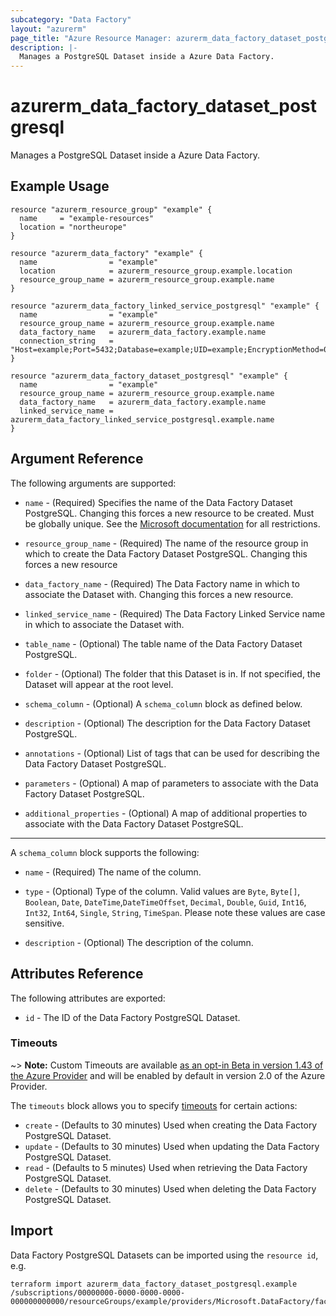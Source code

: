 ```yaml
---
subcategory: "Data Factory"
layout: "azurerm"
page_title: "Azure Resource Manager: azurerm_data_factory_dataset_postgresql"
description: |-
  Manages a PostgreSQL Dataset inside a Azure Data Factory.
---
```


# azurerm_data_factory_dataset_postgresql

Manages a PostgreSQL Dataset inside a Azure Data Factory.

## Example Usage

```hcl
resource "azurerm_resource_group" "example" {
  name     = "example-resources"
  location = "northeurope"
}

resource "azurerm_data_factory" "example" {
  name                = "example"
  location            = azurerm_resource_group.example.location
  resource_group_name = azurerm_resource_group.example.name
}

resource "azurerm_data_factory_linked_service_postgresql" "example" {
  name                = "example"
  resource_group_name = azurerm_resource_group.example.name
  data_factory_name   = azurerm_data_factory.example.name
  connection_string   = "Host=example;Port=5432;Database=example;UID=example;EncryptionMethod=0;Password=example"
}

resource "azurerm_data_factory_dataset_postgresql" "example" {
  name                = "example"
  resource_group_name = azurerm_resource_group.example.name
  data_factory_name   = azurerm_data_factory.example.name
  linked_service_name = azurerm_data_factory_linked_service_postgresql.example.name
}
```

## Argument Reference

The following arguments are supported:

* `name` - (Required) Specifies the name of the Data Factory Dataset PostgreSQL. Changing this forces a new resource to be created. Must be globally unique. See the [Microsoft documentation](https://docs.microsoft.com/en-us/azure/data-factory/naming-rules) for all restrictions.

* `resource_group_name` - (Required) The name of the resource group in which to create the Data Factory Dataset PostgreSQL. Changing this forces a new resource

* `data_factory_name` - (Required) The Data Factory name in which to associate the Dataset with. Changing this forces a new resource.

* `linked_service_name` - (Required) The Data Factory Linked Service name in which to associate the Dataset with.

* `table_name` - (Optional) The table name of the Data Factory Dataset PostgreSQL.

* `folder` - (Optional) The folder that this Dataset is in. If not specified, the Dataset will appear at the root level.

* `schema_column` - (Optional) A `schema_column` block as defined below.

* `description` - (Optional) The description for the Data Factory Dataset PostgreSQL.

* `annotations` - (Optional) List of tags that can be used for describing the Data Factory Dataset PostgreSQL.

* `parameters` - (Optional) A map of parameters to associate with the Data Factory Dataset PostgreSQL.

* `additional_properties` - (Optional) A map of additional properties to associate with the Data Factory Dataset PostgreSQL.

---

A `schema_column` block supports the following:

* `name` - (Required) The name of the column.

* `type` - (Optional) Type of the column. Valid values are `Byte`, `Byte[]`, `Boolean`, `Date`, `DateTime`,`DateTimeOffset`, `Decimal`, `Double`, `Guid`, `Int16`, `Int32`, `Int64`, `Single`, `String`, `TimeSpan`. Please note these values are case sensitive.

* `description` - (Optional) The description of the column.

## Attributes Reference

The following attributes are exported:

* `id` - The ID of the Data Factory PostgreSQL Dataset.

### Timeouts

~> **Note:** Custom Timeouts are available [as an opt-in Beta in version 1.43 of the Azure Provider](/docs/providers/azurerm/guides/2.0-beta.html) and will be enabled by default in version 2.0 of the Azure Provider.

The `timeouts` block allows you to specify [timeouts](https://www.terraform.io/docs/configuration/resources.html#timeouts) for certain actions:

* `create` - (Defaults to 30 minutes) Used when creating the Data Factory PostgreSQL Dataset.
* `update` - (Defaults to 30 minutes) Used when updating the Data Factory PostgreSQL Dataset.
* `read` - (Defaults to 5 minutes) Used when retrieving the Data Factory PostgreSQL Dataset.
* `delete` - (Defaults to 30 minutes) Used when deleting the Data Factory PostgreSQL Dataset.

## Import

Data Factory PostgreSQL Datasets can be imported using the `resource id`, e.g.

```shell
terraform import azurerm_data_factory_dataset_postgresql.example /subscriptions/00000000-0000-0000-0000-000000000000/resourceGroups/example/providers/Microsoft.DataFactory/factories/example/datasets/example
```
